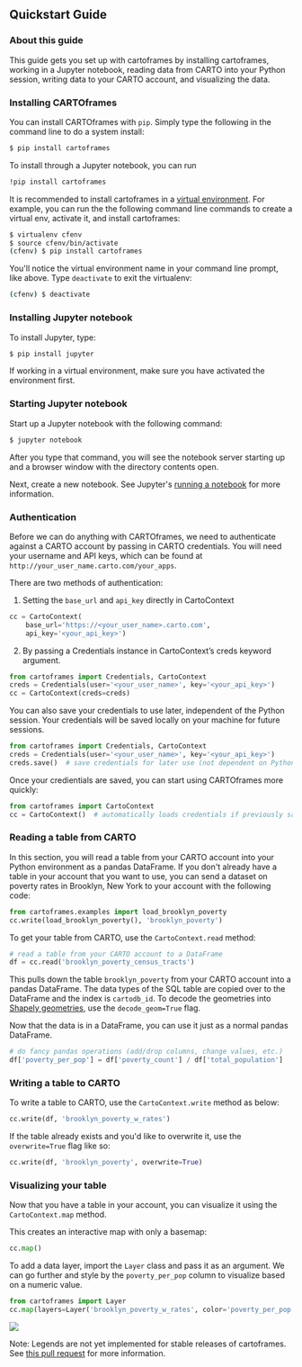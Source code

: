 ## Quickstart Guide

### About this guide

This guide gets you set up with cartoframes by installing cartoframes, working in a Jupyter notebook, reading data from CARTO into your Python session, writing data to your CARTO account, and visualizing the data.

### Installing CARTOframes

You can install CARTOframes with `pip`. Simply type the following in the command line to do a system install:

```bash
$ pip install cartoframes
```
To install through a Jupyter notebook, you can run

```bash
!pip install cartoframes
```

It is recommended to install cartoframes in a [virtual environment](http://docs.python-guide.org/en/latest/dev/virtualenvs/). For example, you can run the the following command line commands to create a virtual env, activate it, and install cartoframes:

```bash
$ virtualenv cfenv
$ source cfenv/bin/activate
(cfenv) $ pip install cartoframes
```

You'll notice the virtual environment name in your command line prompt, like above. Type `deactivate` to exit the virtualenv:

```bash
(cfenv) $ deactivate
```

### Installing Jupyter notebook

To install Jupyter, type:

```bash
$ pip install jupyter
```

If working in a virtual environment, make sure you have activated the environment first.

### Starting Jupyter notebook

Start up a Jupyter notebook with the following command:

```bash
$ jupyter notebook
```

After you type that command, you will see the notebook server starting up and a browser window with the directory contents open.

Next, create a new notebook. See Jupyter's [running a notebook](https://jupyter.readthedocs.io/en/latest/running.html#running) for more information.

### Authentication

Before we can do anything with CARTOframes, we need to authenticate against a CARTO account by passing in CARTO credentials. You will need your username and API keys, which can be found at `http://your_user_name.carto.com/your_apps`.

There are two methods of authentication:

1. Setting the `base_url` and `api_key` directly in CartoContext

```python
cc = CartoContext(
    base_url='https://<your_user_name>.carto.com',
    api_key='<your_api_key>')
```

2. By passing a Credentials instance in CartoContext’s creds keyword argument.

```python
from cartoframes import Credentials, CartoContext
creds = Credentials(user='<your_user_name>', key='<your_api_key>')
cc = CartoContext(creds=creds)
```

You can also save your credentials to use later, independent of the Python session. Your credentials will be saved locally on your machine for future sessions.

```python
from cartoframes import Credentials, CartoContext
creds = Credentials(user='<your_user_name>', key='<your_api_key>')
creds.save()  # save credentials for later use (not dependent on Python session)
```

Once your credientials are saved, you can start using CARTOframes more quickly:

```python
from cartoframes import CartoContext
cc = CartoContext()  # automatically loads credentials if previously saved
```

### Reading a table from CARTO

In this section, you will read a table from your CARTO account into your Python environment as a pandas DataFrame. If you don't already have a table in your account that you want to use, you can send a dataset on poverty rates in Brooklyn, New York to your account with the following code:

```python
from cartoframes.examples import load_brooklyn_poverty
cc.write(load_brooklyn_poverty(), 'brooklyn_poverty')
```

To get your table from CARTO, use the `CartoContext.read` method:

```python
# read a table from your CARTO account to a DataFrame
df = cc.read('brooklyn_poverty_census_tracts')
```

This pulls down the table `brooklyn_poverty` from your CARTO account into a pandas DataFrame. The data types of the SQL table are copied over to the DataFrame and the index is `cartodb_id`. To decode the geometries into [Shapely geometries](https://toblerity.org/shapely/project.html), use the `decode_geom=True` flag.

Now that the data is in a DataFrame, you can use it just as a normal pandas DataFrame.

```python
# do fancy pandas operations (add/drop columns, change values, etc.)
df['poverty_per_pop'] = df['poverty_count'] / df['total_population']
```


### Writing a table to CARTO

To write a table to CARTO, use the `CartoContext.write` method as below:

```python
cc.write(df, 'brooklyn_poverty_w_rates')
```

If the table already exists and you'd like to overwrite it, use the `overwrite=True` flag like so:

```python
cc.write(df, 'brooklyn_poverty', overwrite=True)
```

### Visualizing your table

Now that you have a table in your account, you can visualize it using the `CartoContext.map` method.

This creates an interactive map with only a basemap:

```python
cc.map()
```

To add a data layer, import the `Layer` class and pass it as an argument. We can go further and style by the `poverty_per_pop` column to visualize based on a numeric value.

```python
from cartoframes import Layer
cc.map(layers=Layer('brooklyn_poverty_w_rates', color='poverty_per_pop'))
```

![](../../img/guides/01-brooklyn_poverty.png)

Note: Legends are not yet implemented for stable releases of cartoframes. See [this pull request](https://github.com/CartoDB/cartoframes/pull/184) for more information.
